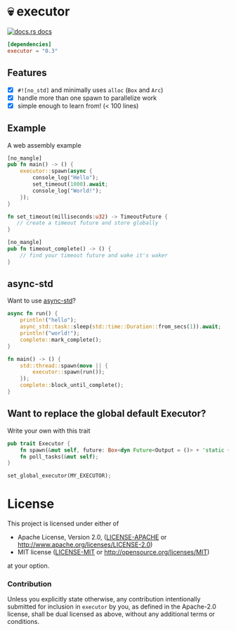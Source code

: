 # 💀 executor

<a href="https://docs.rs/executor"><img src="https://img.shields.io/badge/docs-latest-blue.svg?style=flat-square" alt="docs.rs docs" /></a>

```toml
[dependencies]
executor = "0.3"
```
## Features
- [x] `#![no_std]` and minimally uses `alloc` (`Box` and `Arc`)
- [x] handle more than one spawn to parallelize work
- [x] simple enough to learn from! (< 100 lines)

## Example

A web assembly example

```rust
[no_mangle]
pub fn main() -> () {
    executor::spawn(async {
        console_log("Hello");
        set_timeout(1000).await;
        console_log("World!");
    });
}

fn set_timeout(milliseconds:u32) -> TimeoutFuture {
   // create a timeout future and store globally
}

[no_mangle]
pub fn timeout_complete() -> () {
    // find your timeout future and wake it's waker
}
```

## async-std

Want to use [async-std](https://async.rs/)?

```rust
async fn run() {
    println!("hello");
    async_std::task::sleep(std::time::Duration::from_secs(1)).await;
    println!("world!");
    complete::mark_complete();
}

fn main() -> () {
    std::thread::spawn(move || {
        executor::spawn(run());
    });
    complete::block_until_complete();
}
```

## Want to replace the global default Executor?

Write your own with this trait

```rust
pub trait Executor {
    fn spawn(&mut self, future: Box<dyn Future<Output = ()> + 'static + Send + Unpin>);
    fn poll_tasks(&mut self);
}
```

```rust
set_global_executor(MY_EXECUTOR);
```

# License

This project is licensed under either of

 * Apache License, Version 2.0, ([LICENSE-APACHE](LICENSE-APACHE) or
   http://www.apache.org/licenses/LICENSE-2.0)
 * MIT license ([LICENSE-MIT](LICENSE-MIT) or
   http://opensource.org/licenses/MIT)

at your option.

### Contribution

Unless you explicitly state otherwise, any contribution intentionally submitted
for inclusion in `executor` by you, as defined in the Apache-2.0 license, shall be
dual licensed as above, without any additional terms or conditions.
